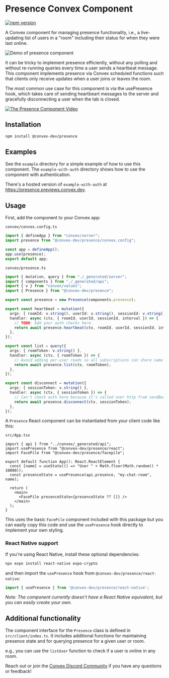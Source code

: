 # Presence Convex Component

[![npm version](https://badge.fury.io/js/@convex-dev%2Fpresence.svg)](https://badge.fury.io/js/@convex-dev%2Fpresence)

A Convex component for managing presence functionality, i.e., a live-updating
list of users in a "room" including their status for when they were last online.

![Demo of presence component](https://raw.githubusercontent.com/get-convex/presence/main/presence.gif)

It can be tricky to implement presence efficiently, without any polling and
without re-running queries every time a user sends a heartbeat message. This
component implements presence via Convex scheduled functions such that clients
only receive updates when a user joins or leaves the room.

The most common use case for this component is via the usePresence hook, which
takes care of sending heartbeart messages to the server and gracefully
disconnecting a user when the tab is closed.

[![The Presence Component Video](https://img.youtube.com/vi/ZZTm_NtWJrs/0.jpg)](https://www.youtube.com/watch?v=ZZTm_NtWJrs)

## Installation

```bash
npm install @convex-dev/presence
```

## Examples

See the `example` directory for a simple example of how to use this component. The `example-with-auth` directory shows how to use the component with authentication.

There's a hosted version of `example-with-auth` at https://presence.previews.convex.dev.

## Usage

First, add the component to your Convex app:

`convex/convex.config.ts`

```ts
import { defineApp } from "convex/server";
import presence from "@convex-dev/presence/convex.config";

const app = defineApp();
app.use(presence);
export default app;
```

`convex/presence.ts`

```ts
import { mutation, query } from "./_generated/server";
import { components } from "./_generated/api";
import { v } from "convex/values";
import { Presence } from "@convex-dev/presence";

export const presence = new Presence(components.presence);

export const heartbeat = mutation({
  args: { roomId: v.string(), userId: v.string(), sessionId: v.string(), interval: v.number() },
  handler: async (ctx, { roomId, userId, sessionId, interval }) => {
    // TODO: Add your auth checks here.
    return await presence.heartbeat(ctx, roomId, userId, sessionId, interval);
  },
});

export const list = query({
  args: { roomToken: v.string() },
  handler: async (ctx, { roomToken }) => {
    // Avoid adding per-user reads so all subscriptions can share same cache.
    return await presence.list(ctx, roomToken);
  },
});

export const disconnect = mutation({
  args: { sessionToken: v.string() },
  handler: async (ctx, { sessionToken }) => {
    // Can't check auth here because it's called over http from sendBeacon.
    return await presence.disconnect(ctx, sessionToken);
  },
});
```

A `Presence` React component can be instantiated from your client code like this:

`src/App.tsx`

```tsx
import { api } from "../convex/_generated/api";
import usePresence from "@convex-dev/presence/react";
import FacePile from "@convex-dev/presence/facepile";

export default function App(): React.ReactElement {
  const [name] = useState(() => "User " + Math.floor(Math.random() * 10000));
  const presenceState = usePresence(api.presence, "my-chat-room", name);

  return (
    <main>
      <FacePile presenceState={presenceState ?? []} />
    </main>
  );
}
```

This uses the basic `FacePile` component included with this package but you can
easily copy this code and use the `usePresence` hook directly to implement your
own styling.

### React Native support

If you're using React Native, install these optional dependencies:
```sh
npx expo install react-native expo-crypto
```

and then import the `usePresence` hook from `@convex-dev/presence/react-native`:
```ts
import { usePresence } from '@convex-dev/presence/react-native'; 
```

*Note: The <FacePile /> component currently doesn't have a React Native equivalent, but you can easily create your own.*

## Additional functionality

The component interface for the `Presence` class is defined in
`src/client/index.ts`. It includes additional functions for maintaining presence
state and for querying presence for a given user or room.

e.g., you can use the `listUser` function to check if a user is online in any room.

Reach out or join the [Convex Discord Community](https://convex.dev/community) if you have any questions or feedback!
